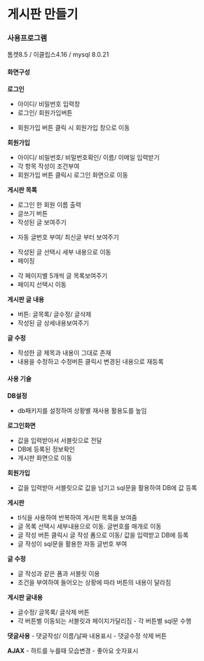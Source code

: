 # 게시판 만들기

### 사용프로그램
톰캣8.5 / 이클립스4.16 / mysql 8.0.21

#### 화면구성
**로그인**
- 아이디/ 비밀번호 입력창
- 로그인/ 회원가입버튼
 * 회원가입 버튼 클릭 시 회원가입 창으로 이동 

**회원가입**
 - 아이디/ 비밀번호/ 비밀번호확인/ 이름/ 이메일 입력받기
 - 각 항목 작성이 조건부여
 - 회원가입 버튼 클릭시 로그인 화면으로 이동

**게시판 목록**
 - 로그인 한 회원 이름 출력
 - 글쓰기 버튼
 - 작성된 글  보여주기
  * 자동 글번호 부여/ 최신글 부터 보여주기
 - 작성된 글 선택시 세부 내용으로 이동  
 - 페이징
  * 각 페이지별 5개씩 글 목록보여주기
  * 페이지 선택시 이동
 
 **게시판 글 내용**
 - 버튼: 글목록/ 글수정/ 글삭제
 - 작성된 글 상세내용보여주기
 
 **글 수정**
  - 작성한 글 제목과 내용이 그대로 존재
  - 내용을 수정하고 수정버튼 클릭시 변경된 내용으로 재등록
  
  
  #### 사용 기술
**DB설정**
 - db패키지를 설정하여 상황별 재사용 활용도를 높임
 
**로그인화면**
 - 값을 입력받아서 서블릿으로 전달
 - DB에 등록된 정보확인
 - 게시판 화면으로 이동
 
 **회원가입**
 - 값을 입력받아 서블릿으로 값을 넘기고 sql문을 활용하여 DB에 값 등록
 
 **게시판**
  - tl식을 사용하여 반복하여 게시판 목록을 보여줌
  - 글 목록 선택시 세부내용으로 이동. 글번호를 매개로 이동
  - 글 작성 버튼 클릭시 글 작성 폼으로 이동/ 값을 입력받고 DB에 등록
  - 글 작성이 sql문을 활용한 자동 글번호 부여
  
  **글 수정**
   - 글 작성과 같은 폼과 서블릿 이용
   - 조건을 부여하여 들어오는 상황에 따라 버튼의 내용이 달라짐
   
   **게시판 글내용**
   - 글수정/ 글목록/ 글삭제 버튼
   - 각 버튼별 이동되는 서블릿과 페이지가달리짐
    - 각 버튼별 sql문 수행

 **댓글사용**
    - 댓글작성/ 이름/날짜 내용표시
    - 댓글수정 삭제 버튼
    
 **AJAX**
    - 하트를 누를때 모습변경
    - 좋아요 숫자표시
 
    
    
    
 
 
 

